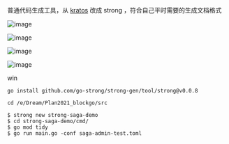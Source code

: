 
普通代码生成工具，从 [kratos](https://go-kratos.dev/en/docs/getting-started/start) 改成 strong ，符合自己平时需要的生成文档格式

![image](https://user-images.githubusercontent.com/17606795/148645370-4a45ceac-1a38-420f-a6c6-f493e5e9936d.png)

![image](https://user-images.githubusercontent.com/17606795/148645395-eb9ed4b3-3e70-45ea-a80d-cbffa37013b1.png)

![image](https://user-images.githubusercontent.com/17606795/148645454-26dad89a-ed01-4974-8092-5ce83986d55c.png)

![image](https://user-images.githubusercontent.com/17606795/148645471-295d87c1-8363-49b2-ac22-673c87f11ca9.png)



win
```
go install github.com/go-strong/strong-gen/tool/strong@v0.0.8

cd /e/Dream/Plan2021_blockgo/src

$ strong new strong-saga-demo
$ cd strong-saga-demo/cmd/
$ go mod tidy
$ go run main.go -conf saga-admin-test.toml 

```

